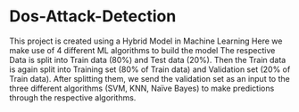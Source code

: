 # Dos-Attack-Detection
This project is created using a Hybrid Model in Machine Learning
Here we make use of 4 different ML algorithms to build the model
The respective Data is split into Train data (80%) and Test data (20%). Then the Train data is again split into Training set (80% of Train data) and Validation set (20% of Train data). After splitting them, we send the validation set as an input to 
the three different algorithms (SVM, KNN, Naïve Bayes) to make predictions through the respective algorithms.
